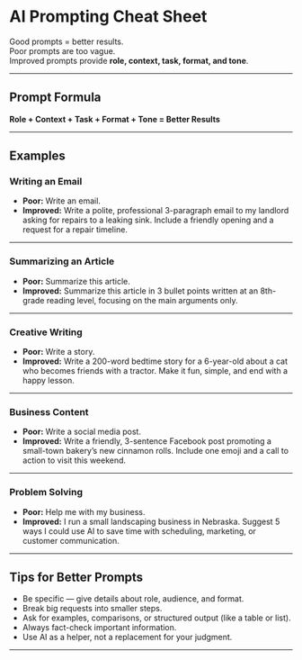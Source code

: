 # AI Prompting Cheat Sheet

Good prompts = better results.  
Poor prompts are too vague.  
Improved prompts provide **role, context, task, format, and tone**.  

---

## Prompt Formula
**Role + Context + Task + Format + Tone = Better Results**

---

## Examples

### Writing an Email
- **Poor:** Write an email.  
- **Improved:** Write a polite, professional 3-paragraph email to my landlord asking for repairs to a leaking sink. Include a friendly opening and a request for a repair timeline.  

---

### Summarizing an Article
- **Poor:** Summarize this article.  
- **Improved:** Summarize this article in 3 bullet points written at an 8th-grade reading level, focusing on the main arguments only.  

---

### Creative Writing
- **Poor:** Write a story.  
- **Improved:** Write a 200-word bedtime story for a 6-year-old about a cat who becomes friends with a tractor. Make it fun, simple, and end with a happy lesson.  

---

### Business Content
- **Poor:** Write a social media post.  
- **Improved:** Write a friendly, 3-sentence Facebook post promoting a small-town bakery’s new cinnamon rolls. Include one emoji and a call to action to visit this weekend.  

---

### Problem Solving
- **Poor:** Help me with my business.  
- **Improved:** I run a small landscaping business in Nebraska. Suggest 5 ways I could use AI to save time with scheduling, marketing, or customer communication.  

---

## Tips for Better Prompts
- Be specific — give details about role, audience, and format.  
- Break big requests into smaller steps.  
- Ask for examples, comparisons, or structured output (like a table or list).  
- Always fact-check important information.  
- Use AI as a helper, not a replacement for your judgment.  

---


